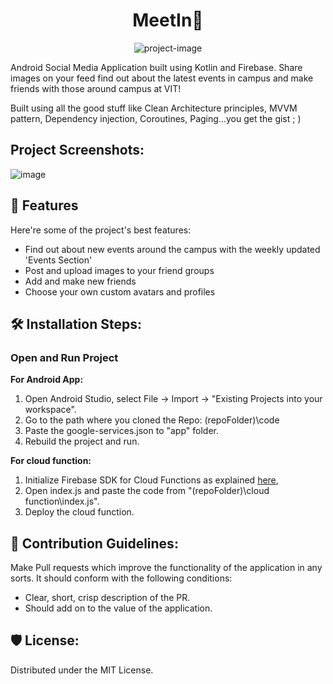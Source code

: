 <h1 align="center" id="title">MeetIn🚀‍</h1>

<p align="center"><img src="https://socialify.git.ci/fahaddalwai/MeetIn/image?language=1&amp;logo=https%3A%2F%2Fsource.android.com%2Fstatic%2Fdocs%2Fsetup%2Fimages%2FAndroid_symbol_green_RGB.png&amp;name=1&amp;owner=1&amp;stargazers=1&amp;theme=Light" alt="project-image"></p>

<p id="description">Android Social Media Application built using Kotlin and Firebase. Share images on your feed find out about the latest events in campus and make friends with those around campus at VIT! 
  
Built using all the good stuff like Clean Architecture principles, MVVM pattern, Dependency injection, Coroutines, Paging...you get the gist ; )</p>

<h2>Project Screenshots:</h2>

![image](https://github.com/fahaddalwai/MeetIn/assets/71600359/cb245f7d-ecf6-451e-ab12-915b79839346)


  
  
<h2>🧐 Features</h2>

Here're some of the project's best features:

*   Find out about new events around the campus with the weekly updated 'Events Section'
*   Post and upload images to your friend groups
*   Add and make new friends
*   Choose your own custom avatars and profiles

<h2>🛠️ Installation Steps:</h2>

### Open and Run Project

<b>For Android App:</b>
1. Open Android Studio, select File -> Import -> "Existing Projects into your workspace".
2. Go to the path where you cloned the Repo: (repoFolder)\code
3. Paste the google-services.json to "app" folder.
4. Rebuild the project and run.

<b>For cloud function:</b>
1. Initialize Firebase SDK for Cloud Functions as explained [here](https://firebase.google.com/docs/functions/get-started),
2. Open index.js and paste the code from  "(repoFolder)\cloud function\index.js".
3. Deploy the cloud function.

<h2>🍰 Contribution Guidelines:</h2>

Make Pull requests which improve the functionality of the application in any sorts. It should conform with the following conditions:

*   Clear, short, crisp description of the PR.
*   Should add on to the value of the application.

<h2>🛡️ License:</h2>

Distributed under the MIT License.
